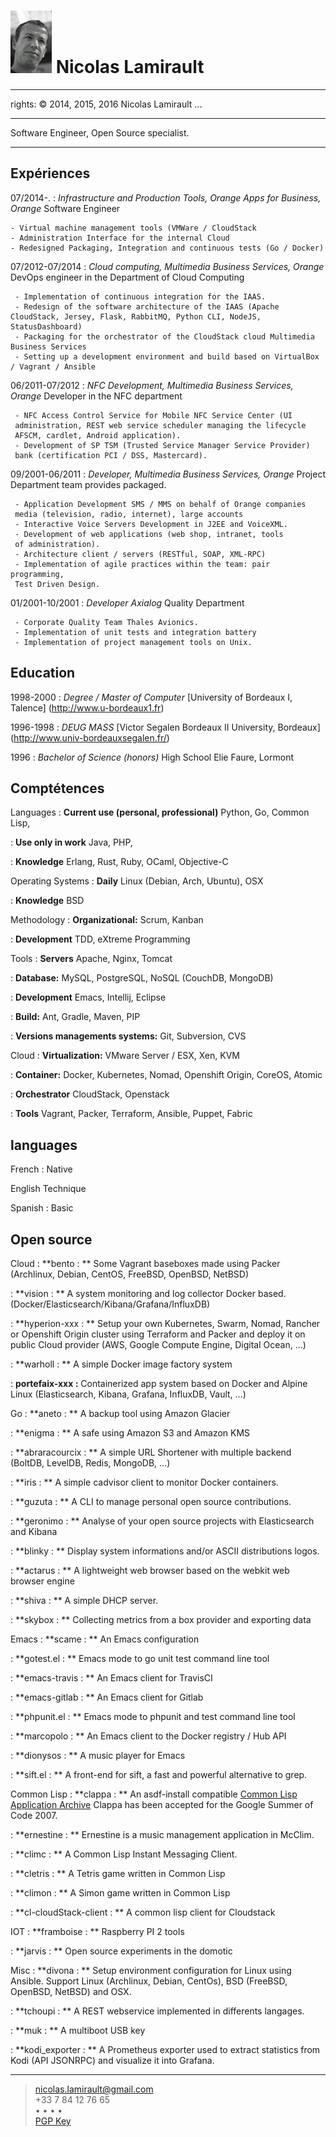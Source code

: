 ![](me.jpg) Nicolas Lamirault
===========================================
---
rights: © 2014, 2015, 2016 Nicolas Lamirault
...

----

Software Engineer, Open Source specialist.

----

Expériences
--------------

07/2014-.
:    *Infrastructure and Production Tools, Orange Apps for Business, Orange*
     Software Engineer

    - Virtual machine management tools (VMWare / CloudStack
    - Administration Interface for the internal Cloud
    - Redesigned Packaging, Integration and continuous tests (Go / Docker)

07/2012-07/2014
:    *Cloud computing, Multimedia Business Services, Orange*
     DevOps engineer in the Department of Cloud Computing

     - Implementation of continuous integration for the IAAS.
     - Redesign of the software architecture of the IAAS (Apache CloudStack, Jersey, Flask, RabbitMQ, Python CLI, NodeJS, StatusDashboard)
     - Packaging for the orchestrator of the CloudStack cloud Multimedia Business Services
     - Setting up a development environment and build based on VirtualBox / Vagrant / Ansible

06/2011-07/2012
:    *NFC Development, Multimedia Business Services, Orange*
     Developer in the NFC department

     - NFC Access Control Service for Mobile NFC Service Center (UI
     administration, REST web service scheduler managing the lifecycle
     AFSCM, cardlet, Android application).
     - Development of SP TSM (Trusted Service Manager Service Provider)
     bank (certification PCI / DSS, Mastercard).

09/2001-06/2011
:   *Developer, Multimedia Business Services, Orange*
     Project Department team provides packaged.

     - Application Development SMS / MMS on behalf of Orange companies
     media (television, radio, internet), large accounts
     - Interactive Voice Servers Development in J2EE and VoiceXML.
     - Development of web applications (web shop, intranet, tools
     of administration).
     - Architecture client / servers (RESTful, SOAP, XML-RPC)
     - Implementation of agile practices within the team: pair programming,
     Test Driven Design.

01/2001-10/2001
:    *Developer Axialog*
     Quality Department

     - Corporate Quality Team Thales Avionics.
     - Implementation of unit tests and integration battery
     - Implementation of project management tools on Unix.


Education
-------------

1998-2000
:    *Degree / Master of Computer*
     [University of Bordeaux I, Talence] (http://www.u-bordeaux1.fr)

1996-1998
:    *DEUG MASS*
     [Victor Segalen Bordeaux II University, Bordeaux] (http://www.univ-bordeauxsegalen.fr/)

1996
:    *Bachelor of Science (honors)*
     High School Elie Faure, Lormont

Comptétences
---------------

Languages
:    **Current use (personal, professional)**
     Python, Go, Common Lisp,

:    **Use only in work**
     Java, PHP,

:    **Knowledge**
     Erlang, Rust, Ruby, OCaml, Objective-C

Operating Systems
:    **Daily**
     Linux (Debian, Arch, Ubuntu), OSX

:    **Knowledge**
     BSD

Methodology
:    **Organizational:**
     Scrum, Kanban

:    **Development**
     TDD, eXtreme Programming

Tools
:    **Servers**
     Apache, Nginx, Tomcat

:    **Database:**
     MySQL, PostgreSQL, NoSQL (CouchDB, MongoDB)

:    **Development**
     Emacs, Intellij, Eclipse

:    **Build:**
     Ant, Gradle, Maven, PIP

:    **Versions managements systems:**
     Git, Subversion, CVS

Cloud
:    **Virtualization:**
     VMware Server / ESX, Xen, KVM

:    **Container:**
     Docker, Kubernetes, Nomad, Openshift Origin, CoreOS, Atomic

:    **Orchestrator**
     CloudStack, Openstack

:    **Tools**
     Vagrant, Packer, Terraform, Ansible, Puppet, Fabric


languages
---------

French
: Native

English
Technique

Spanish
: Basic

Open source
----------------

Cloud
:   **bento : **
    Some Vagrant baseboxes made using Packer (Archlinux, Debian, CentOS,
    FreeBSD, OpenBSD, NetBSD)

:   **vision : **
    A system monitoring and log collector Docker based.
    (Docker/Elasticsearch/Kibana/Grafana/InfluxDB)

:   **hyperion-xxx : **
    Setup your own Kubernetes, Swarm, Nomad, Rancher or Openshift Origin cluster
    using Terraform and Packer and deploy it on public Cloud provider (AWS,
    Google Compute Engine, Digital Ocean, ...)

:   **warholl : **
    A simple Docker image factory system

:   **portefaix-xxx :**
    Containerized app system based on Docker and Alpine Linux
    (Elasticsearch, Kibana, Grafana, InfluxDB, Vault, ...)

Go
:   **aneto : **
    A backup tool using Amazon Glacier

:   **enigma : **
    A safe using Amazon S3 and Amazon KMS

:   **abraracourcix : **
    A simple URL Shortener with multiple backend
    (BoltDB, LevelDB, Redis, MongoDB, ...)

:   **iris : **
    A simple cadvisor client to monitor Docker containers.

:   **guzuta : **
    A CLI to manage personal open source contributions.

:   **geronimo : **
    Analyse of your open source projects with Elasticsearch and Kibana

:   **blinky : **
    Display system informations and/or ASCII distributions logos.

:   **actarus : **
    A lightweight web browser based on the webkit web browser engine

:   **shiva : **
    A simple DHCP server.

:   **skybox : **
    Collecting metrics from a box provider and exporting data

Emacs
:   **scame : **
    An Emacs configuration

:   **gotest.el : **
    Emacs mode to go unit test command line tool

:   **emacs-travis : **
    An Emacs client for TravisCI

:   **emacs-gitlab : **
    An Emacs client for Gitlab

:   **phpunit.el : **
    Emacs mode to phpunit and test command line tool

:   **marcopolo : **
    An Emacs client to the Docker registry / Hub API

:   **dionysos : **
    A music player for Emacs

:   **sift.el : **
    A front-end for sift, a fast and powerful alternative to grep.

Common Lisp
:   **clappa : **
    An asdf-install compatible [Common Lisp Application Archive](http://boinkor.net/archives/2007/04/some_details_about_clappa.html)
    Clappa has been accepted for the Google Summer of Code 2007.

:   **ernestine : **
    Ernestine is a music management application in McClim.

:   **climc : **
    A Common Lisp Instant Messaging Client.

:   **cletris : **
    A Tetris game written in Common Lisp

:   **climon : **
    A Simon game written in Common Lisp

:   **cl-cloudStack-client : **
    A common lisp client for Cloudstack

IOT
:   **framboise : **
    Raspberry PI 2 tools

:   **jarvis : **
    Open source experiments in the domotic

Misc
:   **divona : **
    Setup environment configuration for Linux using Ansible. Support Linux
    (Archlinux, Debian, CentOs), BSD (FreeBSD, OpenBSD, NetBSD) and OSX.

:   **tchoupi : **
    A REST webservice implemented in differents langages.

:   **muk : **
    A multiboot USB key

:   **kodi_exporter : **
    A Prometheus exporter used to extract statistics from Kodi (API JSONRPC) and
    visualize it into Grafana.


------
> <nicolas.lamirault@gmail.com> <br /> +33 7 84 12 76 65 <br />
> <a href="https://github.com/nlamirault" alt="Github"><i class="fa fa-github"></i></a> •
> <a href="https://twitter.com/nlamirault" alt="Twitter"><i class="fa fa-twitter"></i> </a> •
> <a href="https://plus.google.com/+nicolaslamirault" alt="Google Plus"><i class="fa fa-google-plus"></i> </a>  •
> <a href="http://www.linkedin.com/in/nicolaslamirault" alt="Linkedin"><i class="fa fa-linkedin"></i> </a> •
> <a href="https://www.facebook.com/nicolas.lamirault" alt="Facebook"><i class="fa fa-facebook"></i> </a> <br />
> <a href="http://pgp.mit.edu/pks/lookup?op=get&search=0x5F99269A6FCA437C"> PGP Key </a>

